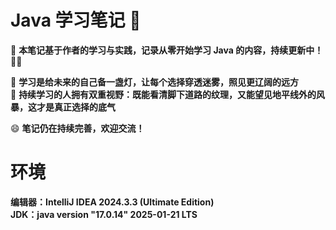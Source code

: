 # Java 学习笔记 🚀

📌 **本笔记基于作者的学习与实践，记录从零开始学习 Java 的内容，持续更新中！** 🚀🔥

📖 **学习是给未来的自己备一盏灯，让每个选择穿透迷雾，照见更辽阔的远方**  
🌟 **持续学习的人拥有双重视野：既能看清脚下道路的纹理，又能望见地平线外的风暴，这才是真正选择的底气**

😄 **笔记仍在持续完善，欢迎交流！**

# 环境

**编辑器：IntelliJ IDEA 2024.3.3 (Ultimate Edition)**   
**JDK：java version "17.0.14" 2025-01-21 LTS**
